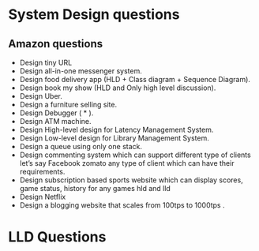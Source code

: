 # System Design questions
## Amazon questions
- Design tiny URL
- Design all-in-one messenger system.
- Design food delivery app (HLD + Class diagram + Sequence Diagram).
- Design book my show (HLD and Only high level discussion).
- Design Uber.
- Design a furniture selling site.
- Design Debugger ( * ).
- Design ATM machine.
- Design High-level design for Latency Management System.
- Design Low-level design for Library Management System.
- Design a queue using only one stack.
- Design commenting system which can support different type of clients let’s say Facebook zomato any type of client which can have their requirements.
- Design subscription based sports website which can display scores, game status, history for any games hld and lld
- Design Netflix
- Design  a blogging website that scales from 100tps to 1000tps .





# LLD Questions
